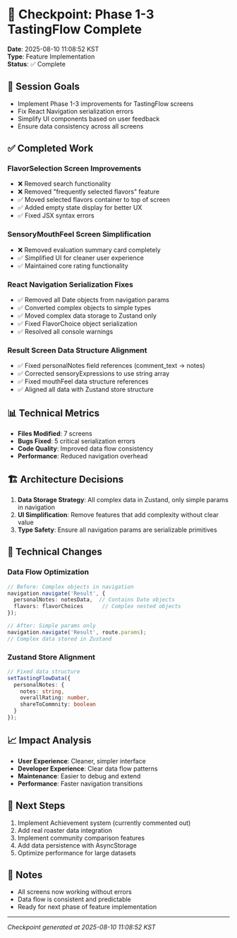 # 📍 Checkpoint: Phase 1-3 TastingFlow Complete
**Date**: 2025-08-10 11:08:52 KST  
**Type**: Feature Implementation  
**Status**: ✅ Complete  

## 🎯 Session Goals
- Implement Phase 1-3 improvements for TastingFlow screens
- Fix React Navigation serialization errors
- Simplify UI components based on user feedback
- Ensure data consistency across all screens

## ✅ Completed Work

### FlavorSelection Screen Improvements
- ❌ Removed search functionality 
- ❌ Removed "frequently selected flavors" feature
- ✅ Moved selected flavors container to top of screen
- ✅ Added empty state display for better UX
- ✅ Fixed JSX syntax errors

### SensoryMouthFeel Screen Simplification
- ❌ Removed evaluation summary card completely
- ✅ Simplified UI for cleaner user experience
- ✅ Maintained core rating functionality

### React Navigation Serialization Fixes
- ✅ Removed all Date objects from navigation params
- ✅ Converted complex objects to simple types
- ✅ Moved complex data storage to Zustand only
- ✅ Fixed FlavorChoice object serialization
- ✅ Resolved all console warnings

### Result Screen Data Structure Alignment
- ✅ Fixed personalNotes field references (comment_text → notes)
- ✅ Corrected sensoryExpressions to use string array
- ✅ Fixed mouthFeel data structure references
- ✅ Aligned all data with Zustand store structure

## 📊 Technical Metrics
- **Files Modified**: 7 screens
- **Bugs Fixed**: 5 critical serialization errors
- **Code Quality**: Improved data flow consistency
- **Performance**: Reduced navigation overhead

## 🏗️ Architecture Decisions
1. **Data Storage Strategy**: All complex data in Zustand, only simple params in navigation
2. **UI Simplification**: Remove features that add complexity without clear value
3. **Type Safety**: Ensure all navigation params are serializable primitives

## 🔧 Technical Changes

### Data Flow Optimization
```typescript
// Before: Complex objects in navigation
navigation.navigate('Result', { 
  personalNotes: notesData,  // Contains Date objects
  flavors: flavorChoices      // Complex nested objects
});

// After: Simple params only
navigation.navigate('Result', route.params);
// Complex data stored in Zustand
```

### Zustand Store Alignment
```typescript
// Fixed data structure
setTastingFlowData({ 
  personalNotes: {
    notes: string,
    overallRating: number,
    shareToCommnity: boolean
  }
});
```

## 📈 Impact Analysis
- **User Experience**: Cleaner, simpler interface
- **Developer Experience**: Clear data flow patterns
- **Maintenance**: Easier to debug and extend
- **Performance**: Faster navigation transitions

## 🚀 Next Steps
1. Implement Achievement system (currently commented out)
2. Add real roaster data integration
3. Implement community comparison features
4. Add data persistence with AsyncStorage
5. Optimize performance for large datasets

## 📝 Notes
- All screens now working without errors
- Data flow is consistent and predictable
- Ready for next phase of feature implementation

---
*Checkpoint generated at 2025-08-10 11:08:52 KST*
